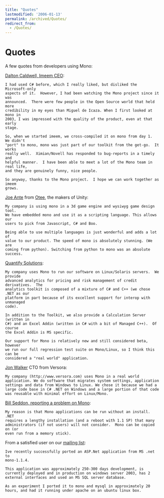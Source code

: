 ```yaml
---
title: "Quotes"
lastmodified: '2006-01-13'
permalink: /archived/Quotes/
redirect_from:
  - /Quotes/
---
```


Quotes
======

A few quotes from developers using Mono:

[Dalton Caldwell, Imeem CEO](http://dalton.imeem.com/blogentry/fEEiPiEw):

    I had used C# before, which I really liked, but disliked the Microsoft-only  
    aspects of it.  However, I had been watching the Mono project since it was 
    announced.  There were few people in the Open Source world that held more 
    credibility in my eyes than Miguel de Icaza. When I first looked at mono in 
    2003, I was impressed with the quality of the product, even at that early 
    stage. 

    So, when we started imeem, we cross-compiled it on mono from day 1.  We didn't 
    "port" to mono, mono was just part of our toolkit from the get-go.  It works 
    really well.  Ximian/Novell has responded to bug-reports in a timely and 
    helpful manner.  I have been able to meet a lot of the Mono team in real life, 
    and they are genuinely funny, nice people.

    So anyway, thanks to the Mono project.  I hope we can work together as imeem 
    grows.

[Joe Ante](http://galactus.ximian.com/pipermail/mono-list/2005-May/027196.html) from [Otee](http://www.otee.dk), the makers of Unity:

    My company is using mono in a 3d game engine and wysiwyg game design tool.
    We have embedded mono and use it as a scripting language. This allows our
    users to pick from Javascript, C# and Boo.

    Being able to use multiple languages is just wonderful and adds a lot of
    value to our product. The speed of mono is absolutely stunning. (We are
    coming from python). Switching from python to mono was an absolute success.

[Quantify Solutions](http://galactus.ximian.com/pipermail/mono-list/2005-May/027131.html):

    My company uses Mono to run our software on Linux/Solaris servers.  We provide
    advanced analytics for pricing and risk management of credit derivatives.  The
    analytics toolkit is composed of a mixture of C# and C++ (we chose .NET as our
    platform in part because of its excellent support for interop with unmanaged
    code).

    In addition to the Toolkit, we also provide a Calculation Server (written in 
    C#) and an Excel Addin (written in C# with a bit of Managed C++).  Of course 
    the Excel Addin is MS specific.

    Our support for Mono is relatively new and still considered beta, however 
    we run our full regression test suite on Mono/Linux, so I think this can be 
    considered a "real world" application.

[Jon Walker](http://galactus.ximian.com/pipermail/mono-list/2005-May/027110.html) CTO from Versora:

    My company (http://www.versora.com) uses Mono in a real world 
    application. We do software that migrates system settings, application 
    settings and data from Windows to Linux. We chose it because we had a 
    large code base in C# .NET on Windows and a large portion of that code 
    was reusable with minimal effort on Linux/Mono.

 [Bill Seddon, reporting a problem on Mono](http://lists.ximian.com/pipermail/mono-list/2006-January/030276.html):

    My reason is that Mono applications can be run without an install.  .NET 
    requires a lengthy installation (and a reboot with 1.1 SP) that many 
    administrators (if not users) will not consider.  Mono can be copied on (or 
    even run from a memory stick).

From a satisfied user on our [mailing list](http://lists.ximian.com/archives/public/mono-list/2005-April/026486.html):

    Ive recently successfully ported an ASP.Net application from MS .net to 
    mono-1.1.4.

    This application was approximately 250-300 days development, is 
    currently deployed and in production on windows server 2003, has 2 
    external interfaces and used an MS SQL server database. 

    As an experiment I ported it to mono and mysql in approximately 20 
    hours, and had it running under apache on an ubuntu linux box.

